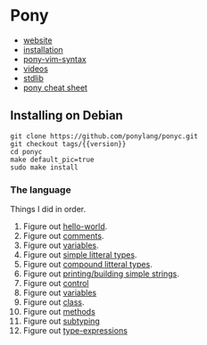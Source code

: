 # Pony

  * [website]( https://www.ponylang.io/)
  * [installation](https://github.com/ponylang/ponyc/blob/master/README.md#installation)
  * [pony-vim-syntax](https://github.com/dleonard0/pony-vim-syntax)
  * [videos](https://www.youtube.com/playlist?list=PLfHYba8zC7hQmDRUcYfJolL2WpUFO8XWC)
  * [stdlib](https://stdlib.ponylang.io/)
  * [pony cheat sheet](https://www.ponylang.io/media/cheatsheet/pony-cheat-sheet.pdf)


## Installing on Debian

```
git clone https://github.com/ponylang/ponyc.git
git checkout tags/{{version}}
cd ponyc
make default_pic=true
sudo make install
```

### The language

Things I did in order.

  1. Figure out [hello-world](https://github.com/mgreenly/notes/blob/master/pony/hello/main.pony).
  1. Figure out [comments](https://github.com/mgreenly/notes/blob/master/pony/comments/main.pony).
  1. Figure out [variables](https://github.com/mgreenly/notes/blob/master/pony/variables/main.pony).
  1. Figure out [simple litteral types](https://github.com/mgreenly/notes/blob/master/pony/litterals/main.pony).
  1. Figure out [compound litteral types](https://github.com/mgreenly/notes/blob/master/pony/compound/main.pony).
  1. Figure out [printing/building simple strings](https://github.com/mgreenly/notes/blob/master/pony/printing/main.pony).
  1. Figure out [control](https://github.com/mgreenly/notes/blob/master/pony/control/main.pony)
  1. Figure out [variables](https://github.com/mgreenly/notes/blob/master/pony/variables/main.pony)
  1. Figure out [class](https://github.com/mgreenly/notes/blob/master/pony/class/main.pony).
  1. Figure out [methods](https://github.com/mgreenly/notes/blob/master/pony/methods/main.pony)
  1. Figure out [subtyping](https://github.com/mgreenly/notes/blob/master/pony/subtyping/main.pony)
  1. Figure out [type-expressions](https://github.com/mgreenly/notes/blob/master/pony/type-expressions/main.pony)
